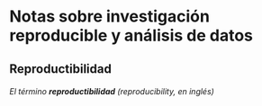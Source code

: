# Notas sobre investigación reproducible y análisis de datos
## Reproductibilidad 

###### El término **reproductibilidad** (_reproducibility_, en inglés)
